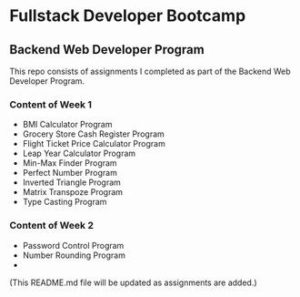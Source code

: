 # Fullstack Developer Bootcamp
## Backend Web Developer Program
This repo consists of assignments I completed as part of the Backend Web Developer Program.
### Content of Week 1
- BMI Calculator Program
- Grocery Store Cash Register Program
- Flight Ticket Price Calculator Program
- Leap Year Calculator Program
- Min-Max Finder Program
- Perfect Number Program
- Inverted Triangle Program
- Matrix Transpoze Program
- Type Casting Program

### Content of Week 2
- Password Control Program
- Number Rounding Program
- 

(This README.md file will be updated as assignments are added.)
